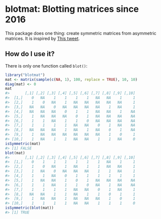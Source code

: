 <!-- README.md is generated from README.Rmd. Please edit that file -->
blotmat: Blotting matrices since 2016
=====================================

This package does one thing: create symmetric matrices from asymmetric matrices. It is inspired by [This tweet](https://twitter.com/algaebarnacle/status/713103252582064128).

How do I use it?
----------------

There is only one function called `blot()`:

``` r
library("blotmat")
mat <- matrix(sample(c(NA, 1), 100, replace = TRUE), 10, 10)
diag(mat) <- 0
mat
#>       [,1] [,2] [,3] [,4] [,5] [,6] [,7] [,8] [,9] [,10]
#>  [1,]    0   NA    1    1    1    1   NA   NA    1     1
#>  [2,]    1    0   NA    1   NA   NA   NA   NA   NA     1
#>  [3,]   NA   NA    0   NA   NA   NA   NA    1   NA     1
#>  [4,]   NA   NA   NA    0    1    1   NA   NA    1    NA
#>  [5,]    1   NA   NA   NA    0    1   NA   NA   NA    NA
#>  [6,]    1    1   NA    1    1    0   NA   NA   NA    NA
#>  [7,]    1    1    1    1   NA   NA    0    1   NA    NA
#>  [8,]   NA   NA   NA    1   NA    1   NA    0    1    NA
#>  [9,]    1   NA   NA   NA   NA   NA   NA    1    0     1
#> [10,]    1   NA    1    1   NA   NA    1    1   NA     0
isSymmetric(mat)
#> [1] FALSE
blot(mat)
#>       [,1] [,2] [,3] [,4] [,5] [,6] [,7] [,8] [,9] [,10]
#>  [1,]    0    1    1    1    1    1    1   NA    1     1
#>  [2,]    1    0   NA    1   NA    1    1   NA   NA     1
#>  [3,]    1   NA    0   NA   NA   NA    1    1   NA     1
#>  [4,]    1    1   NA    0    1    1    1    1    1     1
#>  [5,]    1   NA   NA    1    0    1   NA   NA   NA    NA
#>  [6,]    1    1   NA    1    1    0   NA    1   NA    NA
#>  [7,]    1    1    1    1   NA   NA    0    1   NA     1
#>  [8,]   NA   NA    1    1   NA    1    1    0    1     1
#>  [9,]    1   NA   NA    1   NA   NA   NA    1    0     1
#> [10,]    1    1    1    1   NA   NA    1    1    1     0
isSymmetric(blot(mat))
#> [1] TRUE
```
